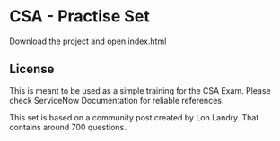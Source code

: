 # CSA - Practise Set

Download the project and open index.html


## License
This is meant to be used as a simple training for the CSA Exam. Please check ServiceNow Documentation for reliable references.

This set is based on a community post created by Lon Landry. That contains around 700 questions.